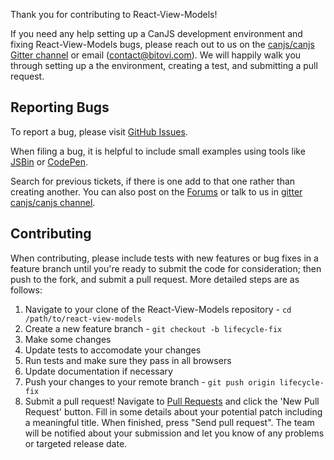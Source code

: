 
Thank you for contributing to React-View-Models!

If you need any help setting up a CanJS development environment and fixing React-View-Models bugs, please reach out to us on the [canjs/canjs Gitter channel](https://gitter.im/canjs/canjs) or email (contact@bitovi.com).  We will happily walk you through setting up a the environment, creating a test, and submitting a pull request.

## Reporting Bugs

To report a bug, please visit [GitHub Issues](/bigab/react-view-models/issues).

When filing a bug, it is helpful to include small examples using tools like [JSBin][1] or [CodePen][2].

Search for previous tickets, if there is one add to that one rather than creating another. You can also post on the [Forums](http://forums.donejs.com/c/canjs) or talk to us in [gitter canjs/canjs channel](https://gitter.im/canjs/canjs).

## Contributing

When contributing, please include tests with new features or bug fixes in a feature branch until you're ready to submit the code for consideration; then push to the fork, and submit a pull request. More detailed steps are as follows:

1. Navigate to your clone of the React-View-Models repository - `cd /path/to/react-view-models`
2. Create a new feature branch - `git checkout -b lifecycle-fix`
3. Make some changes
4. Update tests to accomodate your changes
5. Run tests and make sure they pass in all browsers
6. Update documentation if necessary
7. Push your changes to your remote branch - `git push origin lifecycle-fix`
8. Submit a pull request! Navigate to [Pull Requests](/bigab/react-view-models/pulls) and click the 'New Pull Request' button. Fill in some details about your potential patch including a meaningful title. When finished, press "Send pull request". The team will be notified about your submission and let you know of any problems or targeted release date.

[1]: https://jsbin.com/
[2]: https://codepen.io/

